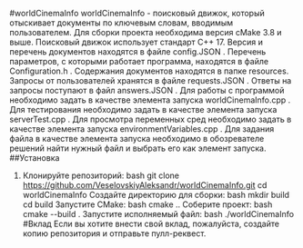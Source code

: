 #worldCinemaInfo
worldCinemaInfo - поисковый движок, который отыскивает документы по ключевым словам, вводимым пользователем.
Для сборки проекта необходима версия cMake 3.8 и выше.
Поисковый движок использует стандарт С++ 17.
Версия и перечень документов находятся в файле config.JSON .
Перечень параметров, с которыми работает программа, находятся в файле Configuration.h .
Содержания документов находятся в папке resources.
Запросы от пользователей хранятся в файле requests.JSON .
Ответы на запросы поступают в файл answers.JSON .
Для работы с программой необходимо задать в качестве элемента запуска worldCinemaInfo.cpp .
Для тестирования необходимо задать в качестве элемента запуска serverTest.cpp .
Для просмотра переменных сред необходимо задать в качестве элемента запуска environmentVariables.cpp .
Для задания файла в качестве элемента запуска необходимо в обозревателе решений найти нужный файл и 
выбрать его как элемент запуска.
##Установка
1. Клонируйте репозиторий:
   bash
   git clone https://github.com/VeselovskiyAleksandr/worldCinemaInfo.git
   cd worldCinemaInfo
   Создайте директорию для сборки:
   bash
   mkdir build
   cd build
   Запустите CMake:
   bash
   cmake ..
   Соберите проект:
   bash
   cmake --build .
   Запустите исполняемый файл:
   bash
   ./worldCinemaInfo
#Вклад
Если вы хотите внести свой вклад, пожалуйста, создайте копию репозитория и отправьте пулл-реквест.
